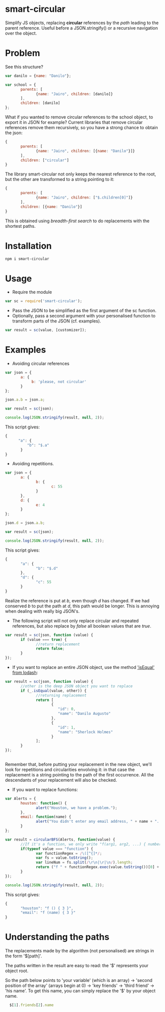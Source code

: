 # smart-circular

Simplify JS objects, replacing **circular** references by the *path* leading to the parent reference. Useful before a JSON.stringify() or a recursive navigation over the object.

# Problem

See this structure?

```javascript
var danilo = {name: "Danilo"};

var school = {
       parents: [
              {name: "Jairo", children: [danilo]}
       ],
       children: [danilo]
};
```

What if you wanted to remove circular references to the school object, to export it in JSON for example? Current libraries that remove circular references remove them recursively, so you have a strong chance to obtain the json:

```javascript
{
       parents: [
              {name: "Jairo", children: [{name: "Danilo"}]}
       ],
       children: ["circular"]
}
```

The library smart-circular not only keeps the nearest reference to the root, but the other are transformed to a string pointing to it:

```javascript
{
       parents: [
              {name: "Jairo", children: ["$.children[0]"]}
       ],
       children: [{name: "Danilo"}]
}
```

This is obtained using *breadth-first search* to do replacements with the shortest paths.


# Installation

```
npm i smart-circular
```

# Usage 

- Require the module

```javascript
var sc = require('smart-circular');
```

- Pass the JSON to be simplified as the first argument of the sc function.
- Optionally, pass a second argument with your personalised function to transform parts of the JSON (cf. examples).

```javascript
var result = sc(value, [customizer]);
```


# Examples

- Avoiding circular references

```javascript
var json = {
       a: {
            b: 'please, not circular'
       }
};

json.a.b = json.a;

var result = sc(json);

console.log(JSON.stringify(result, null, 2));
```

This script gives:

```javascript
{
      "a": {
          "b": "$.a"
       }
}  
```


- Avoiding repetitions.

```javascript
var json = {
       a: {
              b: {
                     c: 55
              }
       },
       d: {
              e: 4
       }
};

json.d = json.a.b;

var result = sc(json);

console.log(JSON.stringify(result, null, 2));
```

This script gives:

```javascript
{
       "a": {
              "b": "$.d"
       },
       "d": {
              "c": 55
       }
}
```

Realize the reference is put at *b*, even though *d* has changed. If we had conserved *b* to put the path at *d*, this path would be longer. This is annoying when dealing with really big JSON's.

- The following script will not only replace circular and repeated references, but also replace by *false* all boolean values that are *true*.

```javascript
var result = sc(json, function (value) {
       if (value === true) {
              //return replacement
              return false; 
       }
});
```

- If you want to replace an entire JSON object, use the method ['isEqual' from lodash](https://lodash.com/docs#isEqual):

```javascript
var result = sc(json, function (value) {
       //other is the deep JSON object you want to replace
       if (_.isEqual(value, other)) {
              //returning replacement
              return [
                     {
                        "id": 0,
                        "name": "Danilo Augusto"
                     },
                     {
                        "id": 1,
                        "name": "Sherlock Holmes"
                     }
              ];
       }
});
        
```

Remember that, before putting your replacement in the new object, we'll look for repetitions and circularities envolving it: in that case the replacement is a string pointing to the path of the first occurrence. All the descendants of your replacement will also be checked.

- If you want to replace functions:

```javascript
var Alerts = {
       houston: function() {
              alert("Houston, we have a problem.");
       },
       email: function(name) {
              alert("You didn't enter any email address, " + name + ". We're not psychic...");
       }
};

var result = circularBFS(Alerts, function(value) {
       //If it's a function, we only write "f(arg1, arg2, ...) { number of lines }"
       if(typeof value === "function") {
              var functionRegex = /\([^{]*/;
              var fs = value.toString();
              var lineNum = fs.split(/\r\n|\r|\n/).length;
              return ("f " + functionRegex.exec(value.toString())[0] + "{ " + lineNum + " }");
       }
});

console.log(JSON.stringify(result, null, 2));
```

This script gives:

```javascript
{
       "houston": "f () { 3 }",
       "email": "f (name) { 3 }"
}
```

# Understanding the paths

The replacements made by the algorithm (not personalised) are strings in the form '$[path]'.

The paths written in the result are easy to read: the '$' represents your object root. 

So the path below points to 'your variable' (which is an array) → 'second position of the array' (arrays begin at 0) → 'key friends' → 'third friend' → 'his name'. To get this name, you can simply replace the '$' by your object name.

```javascript
  $[1].friends[2].name
```


